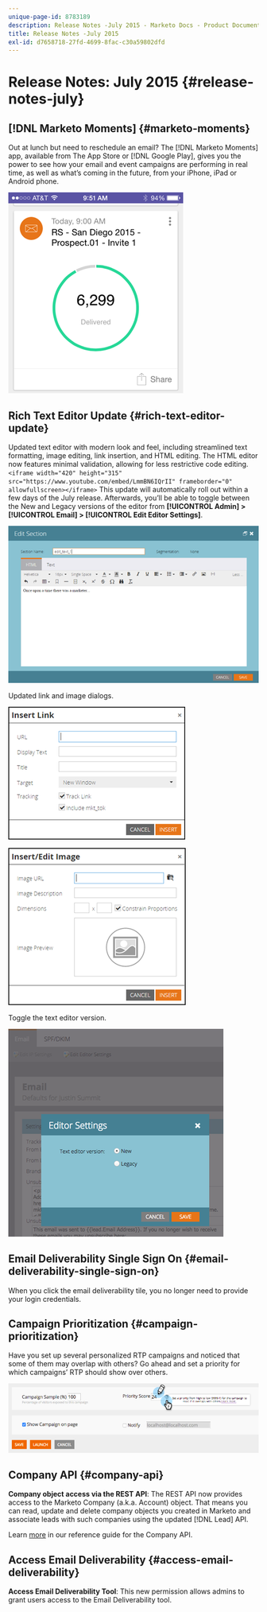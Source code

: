 ```yaml
---
unique-page-id: 8783189
description: Release Notes -July 2015 - Marketo Docs - Product Documentation
title: Release Notes -July 2015
exl-id: d7658718-27fd-4699-8fac-c30a59802dfd
---
```

# Release Notes: July 2015 {#release-notes-july}

## [!DNL Marketo Moments] {#marketo-moments}

Out at lunch but need to reschedule an email? The [!DNL Marketo Moments] app, available from The App Store or [!DNL Google Play], gives you the power to see how your email and event campaigns are performing in real time, as well as what’s coming in the future, from your iPhone, iPad or Android phone.

![](assets/image2015-7-10-9-3a42-3a29.png)

## Rich Text Editor Update {#rich-text-editor-update}

Updated text editor with modern look and feel, including streamlined text formatting, image editing, link insertion, and HTML editing. The HTML editor now features minimal validation, allowing for less restrictive code editing.
`<iframe width="420" height="315" src="https://www.youtube.com/embed/LmmBN6IQrII" frameborder="0" allowfullscreen></iframe>` This update will automatically roll out within a few days of the July release. Afterwards, you’ll be able to toggle between the New and Legacy versions of the editor from **[!UICONTROL Admin] > [!UICONTROL Email] > [!UICONTROL Edit Editor Settings]**.

![](assets/image2015-7-10-9-3a42-3a44.png)

Updated link and image dialogs.

![](assets/image2015-7-10-9-3a42-3a57.png)

![](assets/image2015-7-10-9-3a43-3a20.png)

Toggle the text editor version.

![](assets/image2015-7-10-9-3a43-3a32.png)

## Email Deliverability Single Sign On {#email-deliverability-single-sign-on}

When you click the email deliverability tile, you no longer need to provide your login credentials.

## Campaign Prioritization {#campaign-prioritization}

Have you set up several personalized RTP campaigns and noticed that some of them may overlap with others? Go ahead and set a priority for which campaigns’ RTP should show over others.

![](assets/image2015-7-9-20-3a20-3a58.png)

## Company API {#company-api}

**Company object access via the REST API**: The REST API now provides access to the Marketo Company (a.k.a. Account) object. That means you can read, update and delete company objects you created in Marketo and associate leads with such companies using the updated [!DNL Lead] API.

Learn [more](https://developers.marketo.com/documentation/company-api/) in our reference guide for the Company API.

## Access Email Deliverability {#access-email-deliverability}

**Access Email Deliverability Tool**: This new permission allows admins to grant users access to the Email Deliverability tool.
